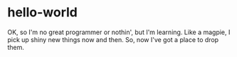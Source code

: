 hello-world
===========

OK, so I'm no great programmer or nothin', but I'm learning. Like a magpie, I pick up shiny new things now and then. So, now I've got a place to drop them.
